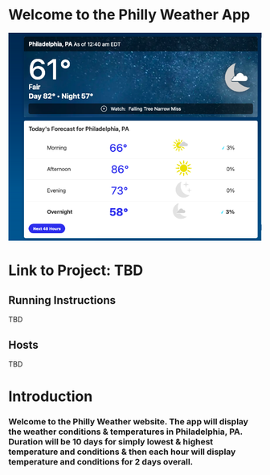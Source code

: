# Welcome to the Philly Weather App

![](PhillyWeather05-02-24.png)

# Link to Project: TBD <br />

## Running Instructions <br />

TBD

## Hosts  <br />

TBD

# Introduction  <br />

### Welcome to the Philly Weather website. The app will display the weather conditions & temperatures in Philadelphia, PA. Duration will be 10 days for simply lowest & highest temperature and conditions & then each hour will display temperature and conditions for 2 days overall.